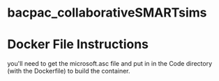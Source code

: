 # bacpac_collaborativeSMARTsims

# Docker File Instructions

you'll need to get the microsoft.asc file and put in in the Code
directory (with the Dockerfile) to build the container.

